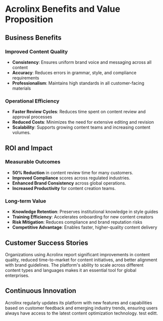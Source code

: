 # Acrolinx Benefits and Value Proposition

## Business Benefits

### Improved Content Quality

- **Consistency**: Ensures uniform brand voice and messaging across all content
- **Accuracy**: Reduces errors in grammar, style, and compliance requirements
- **Professionalism**: Maintains high standards in all customer-facing materials

### Operational Efficiency

- **Faster Review Cycles**: Reduces time spent on content review and approval
  processes
- **Reduced Costs**: Minimizes the need for extensive editing and revision
- **Scalability**: Supports growing content teams and increasing content
  volumes.

## ROI and Impact

### Measurable Outcomes

- **50% Reduction** in content review time for many customers.
- **Improved Compliance** scores across regulated industries.
- **Enhanced Brand Consistency** across global operations.
- **Increased Productivity** for content creation teams.

### Long-term Value

- **Knowledge Retention**: Preserves institutional knowledge in style guides
- **Training Efficiency**: Accelerates onboarding for new content creators
- **Risk Mitigation**: Reduces compliance and brand reputation risks
- **Competitive Advantage**: Enables faster, higher-quality content delivery

## Customer Success Stories

Organizations using Acrolinx report significant improvements in content quality,
reduced time-to-market for content initiatives, and better alignment with brand
guidelines. The platform's ability to scale across different content types and
languages makes it an essential tool for global enterprises.

## Continuous Innovation

Acrolinx regularly updates its platform with new features and capabilities based
on customer feedback and emerging industry trends, ensuring users always have
access to the latest content optimization technology. test editt.
